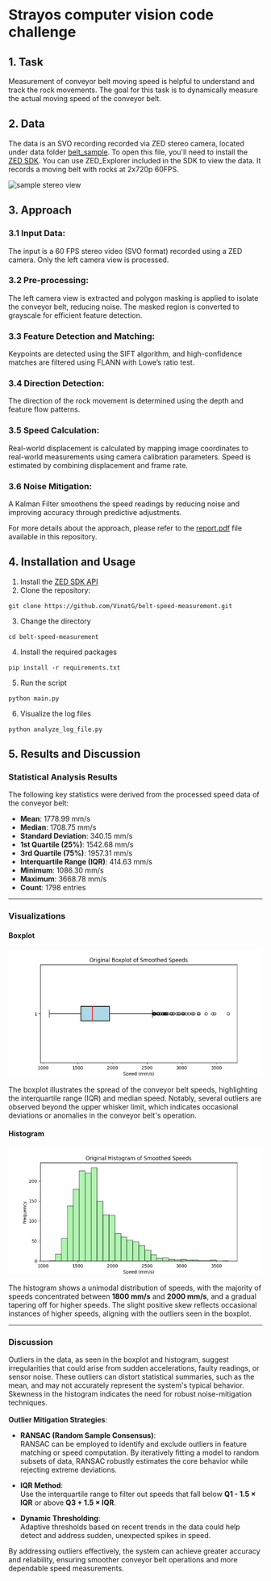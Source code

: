 # Strayos computer vision code challenge

## 1. Task
Measurement of conveyor belt moving speed is helpful to understand and track the rock movements. The goal for this task is to dynamically measure the actual moving speed of the conveyor belt.

## 2. Data
The data is an SVO recording recorded via ZED stereo camera, located under data folder [belt_sample](data/belt_sample.svo). To open this file, you'll need to install the [ZED SDK](https://www.stereolabs.com/developers/release/). You can use ZED_Explorer included in the SDK to view the data. It records a moving belt with rocks at 2x720p 60FPS.
  
<img alt="sample stereo view" src="assets/sample.png">

## 3. Approach
### 3.1 Input Data:
The input is a 60 FPS stereo video (SVO format) recorded using a ZED camera. Only the left camera view is processed.

### 3.2 Pre-processing:
The left camera view is extracted and polygon masking is applied to isolate the conveyor belt, reducing noise. The masked region is converted to grayscale for efficient feature detection.

### 3.3 Feature Detection and Matching:
Keypoints are detected using the SIFT algorithm, and high-confidence matches are filtered using FLANN with Lowe’s ratio test.

### 3.4 Direction Detection:
The direction of the rock movement is determined using the depth and feature flow patterns.

### 3.5 Speed Calculation:
Real-world displacement is calculated by mapping image coordinates to real-world measurements using camera calibration parameters. Speed is estimated by combining displacement and frame rate.

### 3.6 Noise Mitigation:
A Kalman Filter smoothens the speed readings by reducing noise and improving accuracy through predictive adjustments.

For more details about the approach, please refer to the [report.pdf](./report.pdf)  file available in this repository.

## 4. Installation and Usage
1. Install the [ZED SDK API](https://www.stereolabs.com/docs/installation/windows)
2. Clone the repository:
```
git clone https://github.com/VinatG/belt-speed-measurement.git
```
3. Change the directory
```
cd belt-speed-measurement
```
4. Install the required packages
```
pip install -r requirements.txt
```
5. Run the script
```
python main.py
```
6. Visualize the log files
```
python analyze_log_file.py
```

## 5. Results and Discussion

### Statistical Analysis Results
The following key statistics were derived from the processed speed data of the conveyor belt:

- **Mean**: 1778.99 mm/s  
- **Median**: 1708.75 mm/s  
- **Standard Deviation**: 340.15 mm/s  
- **1st Quartile (25%)**: 1542.68 mm/s  
- **3rd Quartile (75%)**: 1957.31 mm/s  
- **Interquartile Range (IQR)**: 414.63 mm/s  
- **Minimum**: 1086.30 mm/s  
- **Maximum**: 3668.78 mm/s  
- **Count**: 1798 entries  

---

### Visualizations

#### Boxplot
![Boxplot of Smoothed Speeds](assets/boxplot_speeds.png)

The boxplot illustrates the spread of the conveyor belt speeds, highlighting the interquartile range (IQR) and median speed. Notably, several outliers are observed beyond the upper whisker limit, which indicates occasional deviations or anomalies in the conveyor belt's operation.

#### Histogram
![Histogram of Smoothed Speeds](assets/histogram_speeds.png)

The histogram shows a unimodal distribution of speeds, with the majority of speeds concentrated between **1800 mm/s** and **2000 mm/s**, and a gradual tapering off for higher speeds. The slight positive skew reflects occasional instances of higher speeds, aligning with the outliers seen in the boxplot.

---

### Discussion 
   Outliers in the data, as seen in the boxplot and histogram, suggest irregularities that could arise from sudden accelerations, faulty readings, or sensor noise. These outliers can distort statistical summaries, such as the mean, and may not accurately represent the system's typical behavior. Skewness in the histogram indicates the need for robust noise-mitigation techniques.
<br />
<br />
**Outlier Mitigation Strategies**:  
   - **RANSAC (Random Sample Consensus)**:  
     RANSAC can be employed to identify and exclude outliers in feature matching or speed computation. By iteratively fitting a model to random subsets of data, RANSAC robustly estimates the core behavior while rejecting extreme deviations.

   - **IQR Method**:  
     Use the interquartile range to filter out speeds that fall below **Q1 - 1.5 × IQR** or above **Q3 + 1.5 × IQR**. 

   - **Dynamic Thresholding**:  
     Adaptive thresholds based on recent trends in the data could help detect and address sudden, unexpected spikes in speed.

By addressing outliers effectively, the system can achieve greater accuracy and reliability, ensuring smoother conveyor belt operations and more dependable speed measurements.


